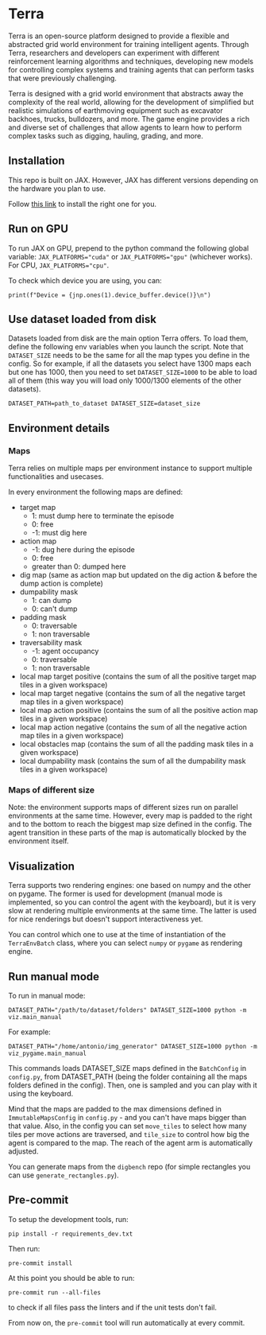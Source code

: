 # Terra
Terra is an open-source platform designed to provide a flexible and abstracted grid world environment for training intelligent agents. Through Terra, researchers and developers can experiment with different reinforcement learning algorithms and techniques, developing new models for controlling complex systems and training agents that can perform tasks that were previously challenging.

Terra is designed with a grid world environment that abstracts away the complexity of the real world, allowing for the development of simplified but realistic simulations of earthmoving equipment such as excavator backhoes, trucks, bulldozers, and more. The game engine provides a rich and diverse set of challenges that allow agents to learn how to perform complex tasks such as digging, hauling, grading, and more.

## Installation
This repo is built on JAX. However, JAX has different versions depending on the hardware you plan to use.

Follow [this link](https://github.com/google/jax#installation) to install the right one for you.

## Run on GPU
To run JAX on GPU, prepend to the python command the following global variable: `JAX_PLATFORMS="cuda"` or `JAX_PLATFORMS="gpu"` (whichever works). For CPU, `JAX_PLATFORMS="cpu"`.

To check which device you are using, you can:
~~~
print(f"Device = {jnp.ones(1).device_buffer.device()}\n")
~~~

## Use dataset loaded from disk
Datasets loaded from disk are the main option Terra offers. To load them, define the following env variables when you launch the script.
Note that `DATASET_SIZE` needs to be the same for all the map types you define in the config. So for example, if all the datasets you select have 1300 maps each but one has 1000, then you need to set `DATASET_SIZE=1000` to be able to load all of them (this way you will load only 1000/1300 elements of the other datasets).
~~~
DATASET_PATH=path_to_dataset DATASET_SIZE=dataset_size
~~~

## Environment details
### Maps
Terra relies on multiple maps per environment instance to support multiple functionalities and usecases.

In every environment the following maps are defined:
- target map
    - 1: must dump here to terminate the episode
    - 0: free
    - -1: must dig here 
- action map
    - -1: dug here during the episode
    - 0: free
    - greater than 0: dumped here
- dig map (same as action map but updated on the dig action & before the dump action is complete)
- dumpability mask
    - 1: can dump
    - 0: can't dump
- padding mask
    - 0: traversable
    - 1: non traversable
- traversability mask
    - -1: agent occupancy
    - 0: traversable
    - 1: non traversable
- local map target positive (contains the sum of all the positive target map tiles in a given workspace)
- local map target negative (contains the sum of all the negative target map tiles in a given workspace)
- local map action positive (contains the sum of all the positive action map tiles in a given workspace)
- local map action negative (contains the sum of all the negative action map tiles in a given workspace)
- local obstacles map (contains the sum of all the padding mask tiles in a given workspace)
- local dumpability mask (contains the sum of all the dumpability mask tiles in a given workspace)

### Maps of different size
Note: the environment supports maps of different sizes run on parallel environments at the same time.
However, every map is padded to the right and to the bottom to reach the biggest map size defined in the config.
The agent transition in these parts of the map is automatically blocked by the environment itself.

## Visualization
Terra supports two rendering engines: one based on numpy and the other on pygame.
The former is used for development (manual mode is implemented, so you can control the agent with the keyboard),
but it is very slow at rendering multiple environments at the same time.
The latter is used for nice renderings but doesn't support interactiveness yet.

You can control which one to use at the time of instantiation of the `TerraEnvBatch` class, where you can select
`numpy` or `pygame` as rendering engine.

## Run manual mode
To run in manual mode:
~~~
DATASET_PATH="/path/to/dataset/folders" DATASET_SIZE=1000 python -m viz.main_manual
~~~
For example:
~~~
DATASET_PATH="/home/antonio/img_generator" DATASET_SIZE=1000 python -m viz_pygame.main_manual
~~~

This commands loads DATASET_SIZE maps defined in the `BatchConfig` in `config.py`, from DATASET_PATH (being the folder containing all the maps folders defined in the config).
Then, one is sampled and you can play with it using the keyboard.

Mind that the maps are padded to the max dimensions defined in `ImmutableMapsConfig` in `config.py` - and you can't have maps bigger than that value.
Also, in the config you can set `move_tiles` to select how many tiles per move actions are traversed, and `tile_size` to control how big the agent is compared to the map. The reach of the agent arm is automatically adjusted.

You can generate maps from the `digbench` repo (for simple rectangles you can use `generate_rectangles.py`).

## Pre-commit
To setup the development tools, run:
~~~
pip install -r requirements_dev.txt
~~~

Then run:
~~~
pre-commit install
~~~

At this point you should be able to run:
~~~
pre-commit run --all-files
~~~
to check if all files pass the linters and if the unit tests don't fail.

From now on, the `pre-commit` tool will run automatically at every commit.
